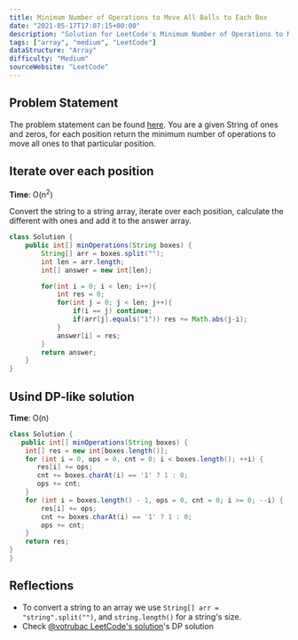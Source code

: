 ```yaml
---
title: Minimum Number of Operations to Move All Balls to Each Box
date: "2021-05-17T17:07:15+00:00"
description: "Solution for LeetCode's Minimum Number of Operations to Move All Balls to Each Box."
tags: ["array", "medium", "LeetCode"]
dataStructure: "Array"
difficulty: "Medium"
sourceWebsite: "LeetCode"
---
```


## Problem Statement

The problem statement can be found [here](https://leetcode.com/problems/minimum-number-of-operations-to-move-all-balls-to-each-box/). You are a given String of ones and zeros, for each position return the minimum number of operations to move all ones to that particular position.

## Iterate over each position

**Time**: O(n<sup>2</sup>) <br>

Convert the string to a string array, iterate over each position, calculate the different with ones and add it to the answer array.

```java
class Solution {
    public int[] minOperations(String boxes) {
        String[] arr = boxes.split("");
        int len = arr.length;
        int[] answer = new int[len];

        for(int i = 0; i < len; i++){
            int res = 0;
            for(int j = 0; j < len; j++){
                if(i == j) continue;
                if(arr[j].equals("1")) res += Math.abs(j-i);
            }
            answer[i] = res;
        }
        return answer;
    }
}
```

## Usind DP-like solution

**Time**: O(n) <br>

```java
class Solution {
   public int[] minOperations(String boxes) {
    int[] res = new int[boxes.length()];
    for (int i = 0, ops = 0, cnt = 0; i < boxes.length(); ++i) {
       res[i] += ops;
       cnt += boxes.charAt(i) == '1' ? 1 : 0;
       ops += cnt;
    }
    for (int i = boxes.length() - 1, ops = 0, cnt = 0; i >= 0; --i) {
        res[i] += ops;
        cnt += boxes.charAt(i) == '1' ? 1 : 0;
        ops += cnt;
    }
    return res;
}
}
```

## Reflections

- To convert a string to an array we use `String[] arr = "string".split("")`, and `string.length()` for a string's size.
- Check [@votrubac LeetCode's solution](<https://leetcode.com/problems/minimum-number-of-operations-to-move-all-balls-to-each-box/discuss/1075474/C%2B%2BJava-O(n)-LTR-%2B-RTL>)'s DP solution
